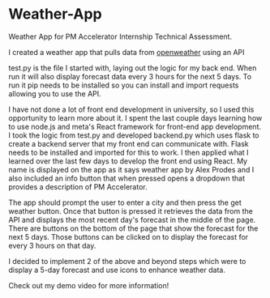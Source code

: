 # Weather-App
Weather App for PM Accelerator Internship Technical Assessment.

I created a weather app that pulls data from [openweather](https://openweathermap.org/api) using an API

test.py is the file I started with, laying out the logic for my back end. When run it will also display forecast data every 3 hours for the next 5 days. To run it pip needs to be installed so you can install and import requests allowing you to use the API.

I have not done a lot of front end development in university, so I used this opportunity to learn more about it. I spent the last couple days learning how to use node.js and meta's React framework for front-end app development. I took the logic from test.py and developed backend.py which uses flask to create a backend server that my front end can communicate with. Flask needs to be installed and imported for this to work. I then applied what I learned over the last few days to develop the front end using React. My name is displayed on the app as it says weather app by Alex Prodes and I also included an info button that when pressed opens a dropdown that provides a description of PM Accelerator.

The app should prompt the user to enter a city and then press the get weather button. Once that button is pressed it retrieves the data from the API and displays the most recent day's forecast in the middle of the page. There are buttons on the bottom of the page that show the forecast for the next 5 days. Those buttons can be clicked on to display the forecast for every 3 hours on that day.

I decided to implement 2 of the above and beyond steps which were to display a 5-day forecast and use icons to enhance weather data.

Check out my demo video for more information!
